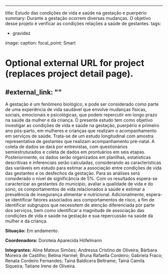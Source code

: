 
---
title: Estudo das condições de vida e saúde na gestação e puerpério
summary: Durante a gestação ocorrem diversas mudanças. O objetivo desse projeto é verificar as condições relações a saúde de gestantes.
tags:
- gravidez

image:
  caption: 
  focal_point: Smart

# Optional external URL for project (replaces project detail page).
#external_link: ""
---


A gestação é um fenômeno biológico, e pode ser considerado como parte de uma experiência de vida saudável que envolve mudanças físicas, sociais, emocionais e psicológicas, que 
podem repercutir em longo prazo na saúde da mulher e da criança. O presente estudo tem como objetivo investigar as condições de vida e saúde na gestação, puerpério e primeiro ano 
pós-parto, em mulheres e crianças que realizam o acompanhamento em serviços de saúde. Trata-se de um estudo longitudinal com amostra representativa de gestantes que realizam 
acompanhamento pré-natal. A coleta de dados se dará por entrevistas, com questionários semiestruturados e coleta de dados em prontuários em seis etapas. Posteriormente, os dados 
serão organizados em planilhas, estatísticas descritivas e inferenciais serão calculadas, considerando as características das variáveis em estudo para estimar a associação entre 
condições de vida das gestantes e os desfechos da gestação. Para as análises será considerado o nível de significância de 5%. Com os resultados espera-se caracterizar as gestantes 
do município, avaliar a qualidade de vida e do sono, os comportamentos de vida relacionados à saúde e estimar a prevalência de insegurança alimentar e nutricional. Adicionalmente, 
espera-se identificar fatores associados aos comportamentos de risco, a fim de identificar subgrupos que necessitem de atenção diferenciada por parte dos serviços, bem como 
identificar a magnitude de associação das condições de vida e saúde na gestação e sua repercussão na saúde da mulher e da criança.

**Situação:** Em andamento.

**Coordenadora:** Doroteia Aparecida Höfelmann

**Integrantes:** Aline Mateus Simões; Andressa Cristino de Oliveira; Bárbara Moreira de Castilho; Betina Harmel; Bruna Rafaella Cordeiro; Gabriela Fraco; 
Renata Cordeiro Fernandes; Tainá Baldicera Beltrame; Tainá Camila Siqueira; Tatiane Irene de Oliveira.

